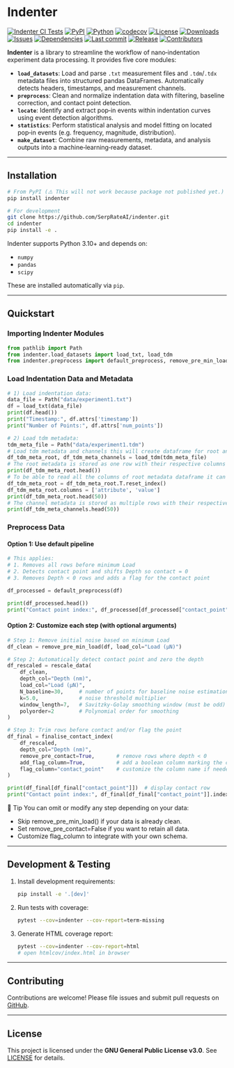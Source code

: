 # Indenter

[![Indenter CI Tests](https://github.com/SerpRateAI/indenter/actions/workflows/python-app.yml/badge.svg)](https://github.com/SerpRateAI/indenter/actions/workflows/python-app.yml)
[![PyPI](https://img.shields.io/pypi/v/indenter.svg)](https://pypi.org/project/indenter/)
[![Python](https://img.shields.io/pypi/pyversions/indenter.svg)](https://pypi.org/project/indenter/)
[![codecov](https://codecov.io/gh/SerpRateAI/indenter/branch/main/graph/badge.svg)](https://codecov.io/gh/SerpRateAI/indenter)
[![License](https://img.shields.io/github/license/SerpRateAI/indenter.svg)](LICENSE)
[![Downloads](https://img.shields.io/pypi/dm/indenter.svg)](https://pypi.org/project/indenter/)
[![Issues](https://img.shields.io/github/issues/SerpRateAI/indenter.svg)](https://github.com/SerpRateAI/indenter/issues)
[![Dependencies](https://img.shields.io/librariesio/github/SerpRateAI/indenter)](https://github.com/SerpRateAI/indenter/network/dependencies)
[![Last commit](https://img.shields.io/github/last-commit/SerpRateAI/indenter.svg)](https://github.com/SerpRateAI/indenter/commits/main)
[![Release](https://img.shields.io/github/release-date/SerpRateAI/indenter.svg)](https://github.com/SerpRateAI/indenter/releases)
[![Contributors](https://img.shields.io/github/contributors/SerpRateAI/indenter.svg)](https://github.com/SerpRateAI/indenter/graphs/contributors)

**Indenter** is a library to streamline the workflow of nano‑indentation experiment data processing. It provides five core modules:

- **`load_datasets`**: Load and parse `.txt` measurement files and `.tdm`/`.tdx` metadata files into structured pandas DataFrames. Automatically detects headers, timestamps, and measurement channels.
- **`preprocess`**: Clean and normalize indentation data with filtering, baseline correction, and contact point detection.
- **`locate`**: Identify and extract pop‑in events within indentation curves using event detection algorithms.
- **`statistics`**: Perform statistical analysis and model fitting on located pop‑in events (e.g. frequency, magnitude, distribution).
- **`make_dataset`**: Combine raw measurements, metadata, and analysis outputs into a machine‑learning‑ready dataset.

---

## Installation

```bash
# From PyPI (⚠️ This will not work because package not published yet.)
pip install indenter

# For development
git clone https://github.com/SerpRateAI/indenter.git
cd indenter
pip install -e .
```

Indenter supports Python 3.10+ and depends on:

- `numpy`
- `pandas`
- `scipy`

These are installed automatically via `pip`.

---

## Quickstart

### Importing Indenter Modules

```python
from pathlib import Path
from indenter.load_datasets import load_txt, load_tdm
from indenter.preprocess import default_preprocess, remove_pre_min_load, rescale_data, finalise_contact_index
```

### Load Indentation Data and Metadata

```python
# 1) Load indentation data:
data_file = Path("data/experiment1.txt")
df = load_txt(data_file)
print(df.head())
print("Timestamp:", df.attrs['timestamp'])
print("Number of Points:", df.attrs['num_points'])

# 2) Load tdm metadata:
tdm_meta_file = Path("data/experiment1.tdm")
# Load tdm metadata and channels this will create dataframe for root and channels
df_tdm_meta_root, df_tdm_meta_channels = load_tdm(tdm_meta_file)
# The root metadata is stored as one row with their respective columns
print(df_tdm_meta_root.head())
# To be able to read all the columns of root metadata dataframe it can be transposed
df_tdm_meta_root = df_tdm_meta_root.T.reset_index()
df_tdm_meta_root.columns = ['attribute', 'value']
print(df_tdm_meta_root.head(50))
# The channel metadata is stored as multiple rows with their respective columns
print(df_tdm_meta_channels.head(50))
```

### Preprocess Data

#### Option 1: Use default pipeline

```python
# This applies:
# 1. Removes all rows before minimum Load
# 2. Detects contact point and shifts Depth so contact = 0
# 3. Removes Depth < 0 rows and adds a flag for the contact point

df_processed = default_preprocess(df)

print(df_processed.head())
print("Contact point index:", df_processed[df_processed["contact_point"]].index[0])
```

#### Option 2: Customize each step (with optional arguments)

```python
# Step 1: Remove initial noise based on minimum Load
df_clean = remove_pre_min_load(df, load_col="Load (µN)")

# Step 2: Automatically detect contact point and zero the depth
df_rescaled = rescale_data(
    df_clean,
    depth_col="Depth (nm)",
    load_col="Load (µN)",
    N_baseline=30,     # number of points for baseline noise estimation
    k=5.0,             # noise threshold multiplier
    window_length=7,   # Savitzky-Golay smoothing window (must be odd)
    polyorder=2        # Polynomial order for smoothing
)

# Step 3: Trim rows before contact and/or flag the point
df_final = finalise_contact_index(
    df_rescaled,
    depth_col="Depth (nm)",
    remove_pre_contact=True,       # remove rows where depth < 0
    add_flag_column=True,          # add a boolean column marking the contact point
    flag_column="contact_point"    # customize the column name if needed
)

print(df_final[df_final["contact_point"]])  # display contact row
print("Contact point index:", df_final[df_final["contact_point"]].index[0])
```
🧪 Tip
You can omit or modify any step depending on your data:

- Skip remove_pre_min_load() if your data is already clean.
- Set remove_pre_contact=False if you want to retain all data.
- Customize flag_column to integrate with your own schema.

---

## Development & Testing

1. Install development requirements:
   ```bash
   pip install -e '.[dev]'
   ```

2. Run tests with coverage:
   ```bash
   pytest --cov=indenter --cov-report=term-missing
   ```

3. Generate HTML coverage report:
   ```bash
   pytest --cov=indenter --cov-report=html
   # open htmlcov/index.html in browser
   ```

---

## Contributing

Contributions are welcome! Please file issues and submit pull requests on [GitHub](https://github.com/SerpRateAI/indenter).

---

## License

This project is licensed under the **GNU General Public License v3.0**.
See [LICENSE](LICENSE) for details.
